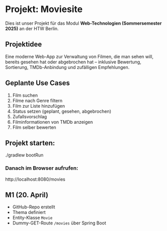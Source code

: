 # Projekt: Moviesite

Dies ist unser Projekt für das Modul **Web-Technologien (Sommersemester 2025)** an der HTW Berlin.

## Projektidee

Eine moderne Web-App zur Verwaltung von Filmen, die man sehen will, bereits gesehen hat oder abgebrochen hat – inklusive Bewertung, Sortierung, TMDb-Anbindung und zufälligen Empfehlungen.


## Geplante Use Cases

1. Film suchen  
2. Filme nach Genre filtern  
3. Film zur Liste hinzufügen  
4. Status setzen (geplant, gesehen, abgebrochen)  
5. Zufallsvorschlag  
6. Filminformationen von TMDb anzeigen  
7. Film selber bewerten  


## Projekt starten:

./gradlew bootRun

### Danach im Browser aufrufen:

http://localhost:8080/movies


##  M1 (20. April)
- GitHub-Repo erstellt
- Thema definiert
- Entity-Klasse `Movie`
- Dummy-GET-Route `/movies` über Spring Boot

